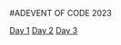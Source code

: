 #ADEVENT OF CODE 2023

[Day 1](https://github.com/deathvulture/adventofcode2023/tree/main/D1)
[Day 2](https://github.com/deathvulture/adventofcode2023/tree/main/D2)
[Day 3](https://github.com/deathvulture/adventofcode2023/tree/main/D3)
